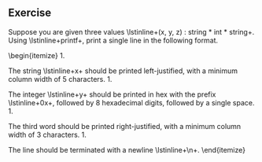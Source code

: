   
## Exercise
  Suppose you are given three values
  \lstinline+(x, y, z) : string * int * string+.
  Using \lstinline+printf+, print a single line in the following
  format.
  
  \begin{itemize}
1.
  
  The string \lstinline+x+ should be printed left-justified, with
  a minimum column width of 5 characters.
1.
  
  The integer \lstinline+y+ should be printed in hex with the
  prefix \lstinline+0x+, followed by 8 hexadecimal digits,
  followed by a single space.
1.
  
  The third word should be printed right-justified, with a minimum
  column width of 3 characters.
1.
  
  The line should be terminated with a newline \lstinline+\n+.
  \end{itemize}
  
